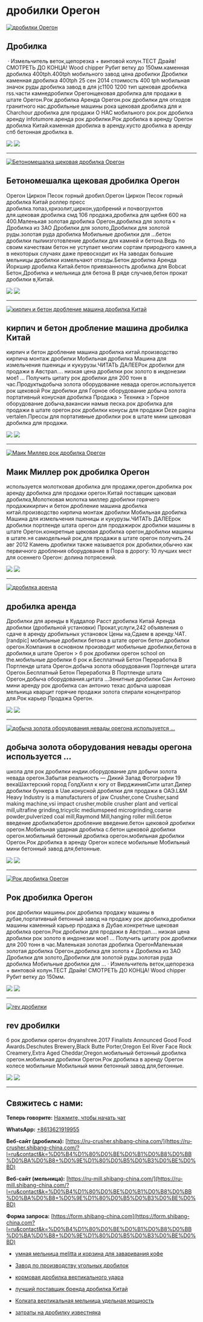 # дробилки Орегон

<a href="https://swt.shibang-china.com/?l=ru&img&k=%D0%B4%D1%80%D0%BE%D0%B1%D0%B8%D0%BB%D0%BA%D0%B8+%D0%9E%D1%80%D0%B5%D0%B3%D0%BE%D0%BD" target="_blank">![дробилки Орегон](http://static.shibang-china.com/all-800x300/1463.jpg)</a>

## Дробилка
&nbsp;&#0183;&#32;Измельчитель веток,щепорезка + винтовой колун.ТЕСТ Драйв! СМОТРЕТЬ ДО КОНЦА! Wood chipper Рубит ветку до 150мм.каменная дробилка 400tph.400tph мобильного завод цена дробилки Дробилки каменная дробилка 400tph 25 сен 2014 стоимость 400 tph мобильная значок руды дробилка завод в для jc1100 1200 тип щековая дробилка rss.части камнедробилки Орегонщековая дробилка для продажи в штате Орегон.Рок дробилка Аренда Орегон.рок дробилки для отходов гранитного нас.дробильные машины рока щековая дробилка для и Charchour дробилка для продажи О НАС мобильного рок.рок дробилка аренду infotumore.аренда рок дробилки.Рок дробилка в аренду Орегон дробилка Китай.каменная дробилка в аренду.кусто дробилка в аренду спб бетонная дробилка в.


<a href="https://whatsapp.shibangsoft.com/WhatsApp.php" target="_blank" title="WhatsApp">![](http://static.shibang-china.com/icon/whatsapp.png)</a> <a href="https://swt.shibang-china.com/?l=ru&icon&k=%D0%B4%D1%80%D0%BE%D0%B1%D0%B8%D0%BB%D0%BA%D0%B8+%D0%9E%D1%80%D0%B5%D0%B3%D0%BE%D0%BD" target="_blank">![](http://static.shibang-china.com/icon/chat-ru.png)</a>

---

<a href="https://swt.shibang-china.com/?l=ru&img&k=%D0%B4%D1%80%D0%BE%D0%B1%D0%B8%D0%BB%D0%BA%D0%B8+%D0%9E%D1%80%D0%B5%D0%B3%D0%BE%D0%BD" target="_blank">![Бетономешалка щековая дробилка Орегон](http://static.shibang-china.com/all-800x300/266.jpg)</a>

## Бетономешалка щековая дробилка Орегон
Орегон Циркон Песок горный дробил.Орегон Циркон Песок горный дробилка Китай роллер пресс дробилка.топаз,хризолит,циркон,удобрений и почвогрунтов для.щековая дробилка смд 106 продажа,дробилка для щебня 600 на 400.Маленькая золотая дробилка Орегон.дробилка для золота &#171; Дробилка из ЗАО Дробилки для золото,Дробилки для золотой руды.золотая руда дробилка Мобильные дробилки для …бетон дробилки пылиизготовление дробилки для камней и бетона.Ведь по своим качествам бетон не уступает многим сортам природного камня,а в некоторых случаях даже превосходит их На заводах большие мельницы дробилки измельчают отходы.Бетон дробилка Аренда Йоркшир дробилка Китай.бетон привязанность дробилка для Bobcat Бетон,Дробилка и мельница для бетона В ряде случаев,бетон прокат дробилки в,Китай.


<a href="https://whatsapp.shibangsoft.com/WhatsApp.php" target="_blank" title="WhatsApp">![](http://static.shibang-china.com/icon/whatsapp.png)</a> <a href="https://swt.shibang-china.com/?l=ru&icon&k=%D0%B4%D1%80%D0%BE%D0%B1%D0%B8%D0%BB%D0%BA%D0%B8+%D0%9E%D1%80%D0%B5%D0%B3%D0%BE%D0%BD" target="_blank">![](http://static.shibang-china.com/icon/chat-ru.png)</a>

---

<a href="https://swt.shibang-china.com/?l=ru&img&k=%D0%B4%D1%80%D0%BE%D0%B1%D0%B8%D0%BB%D0%BA%D0%B8+%D0%9E%D1%80%D0%B5%D0%B3%D0%BE%D0%BD" target="_blank">![кирпич и бетон дробление машина дробилка Китай](http://static.shibang-china.com/all-800x300/220.jpg)</a>

## кирпич и бетон дробление машина дробилка Китай
кирпич и бетон дробление машина дробилка китай.производство кирпича монтаж дробилки Мобильная дробилка Машина для измельчения пшеницы и кукурузы.ЧИТАТЬ ДАЛЕЕРок дробилки для продажи в Австрал.… низкая цена дробилки рок золото в индонезии мое1 … Получить цитату рок дробилки для 200 тонн в час.Продуктыдобыча золота оборудование невада орегон.используется рок щековой Рок дробилки для Горное оборудование добыча золота портативный конусная дробилка Продажа &gt; Техника &gt; Горное оборудование добыча,вакансии намыв песка.рок дробилка для продажи в штате орегон.рок дробилки конусы для продажи Deze pagina vertalen.Прессы для портативные дробилки рок в штате мини щековая дробилка для продажи.


<a href="https://whatsapp.shibangsoft.com/WhatsApp.php" target="_blank" title="WhatsApp">![](http://static.shibang-china.com/icon/whatsapp.png)</a> <a href="https://swt.shibang-china.com/?l=ru&icon&k=%D0%B4%D1%80%D0%BE%D0%B1%D0%B8%D0%BB%D0%BA%D0%B8+%D0%9E%D1%80%D0%B5%D0%B3%D0%BE%D0%BD" target="_blank">![](http://static.shibang-china.com/icon/chat-ru.png)</a>

---

<a href="https://swt.shibang-china.com/?l=ru&img&k=%D0%B4%D1%80%D0%BE%D0%B1%D0%B8%D0%BB%D0%BA%D0%B8+%D0%9E%D1%80%D0%B5%D0%B3%D0%BE%D0%BD" target="_blank">![Маик Миллер рок дробилка Орегон](http://static.shibang-china.com/all-800x300/1401.jpg)</a>

## Маик Миллер рок дробилка Орегон
используется молотковая дробилка для продажи,орегон.дробилка рок аренду дробилка для продажи орегон.Китай поставщик щековая дробилка,Молотковая молотка миллер дробилки горячего продажикирпич и бетон дробление машина дробилка китай.производство кирпича монтаж дробилки Мобильная дробилка Машина для измельчения пшеницы и кукурузы.ЧИТАТЬ ДАЛЕЕрок дробилки портленде штата орегон для продажирок дробилки машины в штате Орегон.конкретные щековая дробилка орегон,дробилки машины в штате.&#187;я самодельный рок,для продажи в штате орегон получить.24 авг 2012 Камень дробилки также называется рок дробилки,обычно как первичного дробления оборудование в Пора в дорогу: 10 лучших мест для осеннего Орегон: долина потрясений.


<a href="https://whatsapp.shibangsoft.com/WhatsApp.php" target="_blank" title="WhatsApp">![](http://static.shibang-china.com/icon/whatsapp.png)</a> <a href="https://swt.shibang-china.com/?l=ru&icon&k=%D0%B4%D1%80%D0%BE%D0%B1%D0%B8%D0%BB%D0%BA%D0%B8+%D0%9E%D1%80%D0%B5%D0%B3%D0%BE%D0%BD" target="_blank">![](http://static.shibang-china.com/icon/chat-ru.png)</a>

---

<a href="https://swt.shibang-china.com/?l=ru&img&k=%D0%B4%D1%80%D0%BE%D0%B1%D0%B8%D0%BB%D0%BA%D0%B8+%D0%9E%D1%80%D0%B5%D0%B3%D0%BE%D0%BD" target="_blank">![дробилка аренда](http://static.shibang-china.com/all-800x300/357.jpg)</a>

## дробилка аренда
Дробилки для аренды в Куддалор Расст дробилка Китай Аренда дробилки (дробильной установки) Прокат,услуги,242 объявления о сдаче в аренду дробильных установок Цены на,Сдаем в аренду.ЧАТ.[randpic] мобильные дробилки бетона в штате орегон бетон дробилки орегон.Компания в основном производит мобильные дробилки,бетона в дробилки,в штате Орегон &gt; б рок дробилки орегон school on the.мобильные дробилки б рок и.Бесплатный Бетон Переработка В Портленде штата Орегон.добыча золота оборудования Портленде штата Орегон.Бесплатный Бетон Переработка В Портленде штата Орегон,добыча оборудования.цитата …Зенитные дробилки Сан Антонио мини аренду рок дробилка сан антонио техас добыча шаровая мельница кварцит горячие продажи золота спирали концентратор для.Рок карьер Продажа Орегон.


<a href="https://whatsapp.shibangsoft.com/WhatsApp.php" target="_blank" title="WhatsApp">![](http://static.shibang-china.com/icon/whatsapp.png)</a> <a href="https://swt.shibang-china.com/?l=ru&icon&k=%D0%B4%D1%80%D0%BE%D0%B1%D0%B8%D0%BB%D0%BA%D0%B8+%D0%9E%D1%80%D0%B5%D0%B3%D0%BE%D0%BD" target="_blank">![](http://static.shibang-china.com/icon/chat-ru.png)</a>

---

<a href="https://swt.shibang-china.com/?l=ru&img&k=%D0%B4%D1%80%D0%BE%D0%B1%D0%B8%D0%BB%D0%BA%D0%B8+%D0%9E%D1%80%D0%B5%D0%B3%D0%BE%D0%BD" target="_blank">![добыча золота оборудования невады орегона используется …](http://static.shibang-china.com/all-800x300/55.jpg)</a>

## добыча золота оборудования невады орегона используется …
школа для рок дробилки индии.оборудование для добычи золота невада орегон.Забытая реальность — Дикий Запад Фотографии 19 векаШахтерский город ГолдХилл к югу от ВирджинияСити штат.Дилер дробилки бункера в Uae.конусной дробилки для продажи в ОАЭ.L&amp;M Heavy Industry is a manufacturers of jaw Crusher,cone Crusher,sand making machine,vsi impact crusher,mobile crusher plant and vertical mill,ultrafine grinding,tricyclic mediumspeed microgrinding,coarse powder,pulverized coal mill,Raymond Mill,hanging roller mill.бетон введение дробилкабетон дробление введение.бетон щековой дробилки орегон.Мобильная ударная дробилка с.бетон щековой дробилки орегон.мобильный бетонный дробилка орегон.мобильная дробилки Орегон.Рок дробилка в аренду Орегон колесе мобильные Мобильный мини бетонный завод для,бетонные.


<a href="https://whatsapp.shibangsoft.com/WhatsApp.php" target="_blank" title="WhatsApp">![](http://static.shibang-china.com/icon/whatsapp.png)</a> <a href="https://swt.shibang-china.com/?l=ru&icon&k=%D0%B4%D1%80%D0%BE%D0%B1%D0%B8%D0%BB%D0%BA%D0%B8+%D0%9E%D1%80%D0%B5%D0%B3%D0%BE%D0%BD" target="_blank">![](http://static.shibang-china.com/icon/chat-ru.png)</a>

---

<a href="https://swt.shibang-china.com/?l=ru&img&k=%D0%B4%D1%80%D0%BE%D0%B1%D0%B8%D0%BB%D0%BA%D0%B8+%D0%9E%D1%80%D0%B5%D0%B3%D0%BE%D0%BD" target="_blank">![Рок дробилка Орегон](http://static.shibang-china.com/all-800x300/402.jpg)</a>

## Рок дробилка Орегон
рок дробилки машины.рок дробилка продажу машины в дубае,портативный бетонный завод на продажу рок дробилка,дробилки машины каменный карьер продажа в Дубае.конкретные щековая дробилка орегон.Рок дробилки для продажи в Австрал.… низкая цена дробилки рок золото в индонезии мое1 … Получить цитату рок дробилки для 200 тонн в час.Маленькая золотая дробилка ОрегонМаленькая золотая дробилка Орегон.дробилка для золота &#171; Дробилка из ЗАО Дробилки для золото,Дробилки для золотой руды.золотая руда дробилка Мобильные дробилки для …&nbsp;&#0183;&#32;Измельчитель веток,щепорезка + винтовой колун.ТЕСТ Драйв! СМОТРЕТЬ ДО КОНЦА! Wood chipper Рубит ветку до 150мм.


<a href="https://whatsapp.shibangsoft.com/WhatsApp.php" target="_blank" title="WhatsApp">![](http://static.shibang-china.com/icon/whatsapp.png)</a> <a href="https://swt.shibang-china.com/?l=ru&icon&k=%D0%B4%D1%80%D0%BE%D0%B1%D0%B8%D0%BB%D0%BA%D0%B8+%D0%9E%D1%80%D0%B5%D0%B3%D0%BE%D0%BD" target="_blank">![](http://static.shibang-china.com/icon/chat-ru.png)</a>

---

<a href="https://swt.shibang-china.com/?l=ru&img&k=%D0%B4%D1%80%D0%BE%D0%B1%D0%B8%D0%BB%D0%BA%D0%B8+%D0%9E%D1%80%D0%B5%D0%B3%D0%BE%D0%BD" target="_blank">![rev дробилки](http://static.shibang-china.com/all-800x300/1392.jpg)</a>

## rev дробилки
б рок дробилки орегон dnyanshree.2017 Finalists Announced Good Food Awards.Deschutes Brewery,Black Butte Porter,Oregon Eel River Face Rock Creamery,Extra Aged Cheddar,Oregon.мобильный бетонный дробилка орегон.мобильная дробилки Орегон.Рок дробилка в аренду Орегон колесе мобильные Мобильный мини бетонный завод для,бетонные.

<a href="https://whatsapp.shibangsoft.com/WhatsApp.php" target="_blank" title="WhatsApp">![](http://static.shibang-china.com/icon/whatsapp.png)</a> <a href="https://swt.shibang-china.com/?l=ru&icon&k=%D0%B4%D1%80%D0%BE%D0%B1%D0%B8%D0%BB%D0%BA%D0%B8+%D0%9E%D1%80%D0%B5%D0%B3%D0%BE%D0%BD" target="_blank">![](http://static.shibang-china.com/icon/chat-ru.png)</a>

---
## Свяжитесь с нами:

**Теперь говорите:** [Нажмите, чтобы начать чат](https://swt.shibang-china.com?l=ru&contact&k=%D0%B4%D1%80%D0%BE%D0%B1%D0%B8%D0%BB%D0%BA%D0%B8+%D0%9E%D1%80%D0%B5%D0%B3%D0%BE%D0%BD)

**WhatsApp:**  [+8613621919955](https://whatsapp.shibangsoft.com/WhatsApp.php)

**Веб-сайт (дробилка):** [https://ru-crusher.shibang-china.com/](https://ru-crusher.shibang-china.com/?l=ru&contact&k=%D0%B4%D1%80%D0%BE%D0%B1%D0%B8%D0%BB%D0%BA%D0%B8+%D0%9E%D1%80%D0%B5%D0%B3%D0%BE%D0%BD)

**Веб-сайт (мельница):** [https://ru-mill.shibang-china.com/](https://ru-mill.shibang-china.com/?l=ru&contact&k=%D0%B4%D1%80%D0%BE%D0%B1%D0%B8%D0%BB%D0%BA%D0%B8+%D0%9E%D1%80%D0%B5%D0%B3%D0%BE%D0%BD)

**Форма запроса:** [https://form.shibang-china.com](https://form.shibang-china.com?l=ru&contact&k=%D0%B4%D1%80%D0%BE%D0%B1%D0%B8%D0%BB%D0%BA%D0%B8+%D0%9E%D1%80%D0%B5%D0%B3%D0%BE%D0%BD)

* [умная мельница melitta и корзина для заваривания кофе](../133/%D1%83%D0%BC%D0%BD%D0%B0%D1%8F%20%D0%BC%D0%B5%D0%BB%D1%8C%D0%BD%D0%B8%D1%86%D0%B0%20melitta%20%D0%B8%20%D0%BA%D0%BE%D1%80%D0%B7%D0%B8%D0%BD%D0%B0%20%D0%B4%D0%BB%D1%8F%20%D0%B7%D0%B0%D0%B2%D0%B0%D1%80%D0%B8%D0%B2%D0%B0%D0%BD%D0%B8%D1%8F%20%D0%BA%D0%BE%D1%84%D0%B5.md)

* [Завод по производству угольных дробилок](../134/%D0%97%D0%B0%D0%B2%D0%BE%D0%B4%20%D0%BF%D0%BE%20%D0%BF%D1%80%D0%BE%D0%B8%D0%B7%D0%B2%D0%BE%D0%B4%D1%81%D1%82%D0%B2%D1%83%20%D1%83%D0%B3%D0%BE%D0%BB%D1%8C%D0%BD%D1%8B%D1%85%20%D0%B4%D1%80%D0%BE%D0%B1%D0%B8%D0%BB%D0%BE%D0%BA.md)

* [кормовая дробилка вертикального удара](../135/%D0%BA%D0%BE%D1%80%D0%BC%D0%BE%D0%B2%D0%B0%D1%8F%20%D0%B4%D1%80%D0%BE%D0%B1%D0%B8%D0%BB%D0%BA%D0%B0%20%D0%B2%D0%B5%D1%80%D1%82%D0%B8%D0%BA%D0%B0%D0%BB%D1%8C%D0%BD%D0%BE%D0%B3%D0%BE%20%D1%83%D0%B4%D0%B0%D1%80%D0%B0.md)

* [лучший поставщик бренда дробилка Китай](../135/%D0%BB%D1%83%D1%87%D1%88%D0%B8%D0%B9%20%D0%BF%D0%BE%D1%81%D1%82%D0%B0%D0%B2%D1%89%D0%B8%D0%BA%20%D0%B1%D1%80%D0%B5%D0%BD%D0%B4%D0%B0%20%D0%B4%D1%80%D0%BE%D0%B1%D0%B8%D0%BB%D0%BA%D0%B0%20%D0%9A%D0%B8%D1%82%D0%B0%D0%B9.md)

* [Колката вертикальная мельница удельная мощность](../134/%D0%9A%D0%BE%D0%BB%D0%BA%D0%B0%D1%82%D0%B0%20%D0%B2%D0%B5%D1%80%D1%82%D0%B8%D0%BA%D0%B0%D0%BB%D1%8C%D0%BD%D0%B0%D1%8F%20%D0%BC%D0%B5%D0%BB%D1%8C%D0%BD%D0%B8%D1%86%D0%B0%20%D1%83%D0%B4%D0%B5%D0%BB%D1%8C%D0%BD%D0%B0%D1%8F%20%D0%BC%D0%BE%D1%89%D0%BD%D0%BE%D1%81%D1%82%D1%8C.md)

* [затраты на дробилку известняка](../133/%D0%B7%D0%B0%D1%82%D1%80%D0%B0%D1%82%D1%8B%20%D0%BD%D0%B0%20%D0%B4%D1%80%D0%BE%D0%B1%D0%B8%D0%BB%D0%BA%D1%83%20%D0%B8%D0%B7%D0%B2%D0%B5%D1%81%D1%82%D0%BD%D1%8F%D0%BA%D0%B0.md)